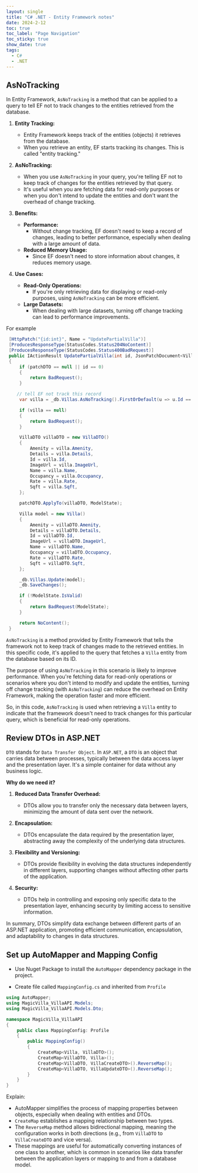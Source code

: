 ```yaml
---
layout: single
title: "C# .NET - Entity Framework notes"
date: 2024-2-12
toc: true
toc_label: "Page Navigation"
toc_sticky: true
show_date: true
tags:
  - C#
  - .NET
---
```


## AsNoTracking

In Entity Framework, `AsNoTracking` is a method that can be applied to a query to tell EF not to track changes to the entities retrieved from the database.

1. **Entity Tracking:**

   - Entity Framework keeps track of the entities (objects) it retrieves from the database.
   - When you retrieve an entity, EF starts tracking its changes. This is called "entity tracking."

2. **AsNoTracking:**

   - When you use `AsNoTracking` in your query, you're telling EF not to keep track of changes for the entities retrieved by that query.
   - It's useful when you are fetching data for read-only purposes or when you don't intend to update the entities and don't want the overhead of change tracking.

3. **Benefits:**

   - **Performance:**
     - Without change tracking, EF doesn't need to keep a record of changes, leading to better performance, especially when dealing with a large amount of data.
   - **Reduced Memory Usage:**
     - Since EF doesn't need to store information about changes, it reduces memory usage.

4. **Use Cases:**

   - **Read-Only Operations:**
     - If you're only retrieving data for displaying or read-only purposes, using `AsNoTracking` can be more efficient.
   - **Large Datasets:**
     - When dealing with large datasets, turning off change tracking can lead to performance improvements.

For example

```csharp
 [HttpPatch("{id:int}", Name = "UpdatePartialVilla")]
 [ProducesResponseType(StatusCodes.Status204NoContent)]
 [ProducesResponseType(StatusCodes.Status400BadRequest)]
 public IActionResult UpdatePartialVilla(int id, JsonPatchDocument<VillaDTO> patchDTO)
 {
     if (patchDTO == null || id == 0)
     {
         return BadRequest();
     }

    // tell EF not track this record
     var villa = _db.Villas.AsNoTracking().FirstOrDefault(u => u.Id == id);

     if (villa == null)
     {
         return BadRequest();
     }

     VillaDTO villaDTO = new VillaDTO()
     {
         Amenity = villa.Amenity,
         Details = villa.Details,
         Id = villa.Id,
         ImageUrl = villa.ImageUrl,
         Name = villa.Name,
         Occupancy = villa.Occupancy,
         Rate = villa.Rate,
         Sqft = villa.Sqft,
     };

     patchDTO.ApplyTo(villaDTO, ModelState);

     Villa model = new Villa()
     {
         Amenity = villaDTO.Amenity,
         Details = villaDTO.Details,
         Id = villaDTO.Id,
         ImageUrl = villaDTO.ImageUrl,
         Name = villaDTO.Name,
         Occupancy = villaDTO.Occupancy,
         Rate = villaDTO.Rate,
         Sqft = villaDTO.Sqft,
     };

     _db.Villas.Update(model);
     _db.SaveChanges();

     if (!ModelState.IsValid)
     {
         return BadRequest(ModelState);
     }

     return NoContent();
 }
```

`AsNoTracking` is a method provided by Entity Framework that tells the framework not to keep track of changes made to the retrieved entities. In this specific code, it's applied to the query that fetches a `Villa` entity from the database based on its ID.

The purpose of using `AsNoTracking` in this scenario is likely to improve performance. When you're fetching data for read-only operations or scenarios where you don't intend to modify and update the entities, turning off change tracking (with `AsNoTracking`) can reduce the overhead on Entity Framework, making the operation faster and more efficient.

So, in this code, `AsNoTracking` is used when retrieving a `Villa` entity to indicate that the framework doesn't need to track changes for this particular query, which is beneficial for read-only operations.

## Review DTOs in ASP.NET

`DTO` stands for `Data Transfer Object`. In `ASP.NET`, a `DTO` is an object that carries data between processes, typically between the data access layer and the presentation layer. It's a simple container for data without any business logic.

**Why do we need it?**

1. **Reduced Data Transfer Overhead:**

   - DTOs allow you to transfer only the necessary data between layers, minimizing the amount of data sent over the network.

2. **Encapsulation:**

   - DTOs encapsulate the data required by the presentation layer, abstracting away the complexity of the underlying data structures.

3. **Flexibility and Versioning:**

   - DTOs provide flexibility in evolving the data structures independently in different layers, supporting changes without affecting other parts of the application.

4. **Security:**

   - DTOs help in controlling and exposing only specific data to the presentation layer, enhancing security by limiting access to sensitive information.

In summary, DTOs simplify data exchange between different parts of an ASP.NET application, promoting efficient communication, encapsulation, and adaptability to changes in data structures.

## Set up AutoMapper and Mapping Config

- Use Nuget Package to install the `AutoMapper` dependency package in the project.

- Create file called `MappingConfig.cs` and inherited from `Profile`

```csharp
using AutoMapper;
using MagicVilla_VillaAPI.Models;
using MagicVilla_VillaAPI.Models.Dto;

namespace MagicVilla_VillaAPI
{
    public class MappingConfig: Profile
    {
        public MappingConfig()
        {
            CreateMap<Villa, VillaDTO>();
            CreateMap<VillaDTO, Villa>();
            CreateMap<VillaDTO, VillaCreateDTO>().ReverseMap();
            CreateMap<VillaDTO, VillaUpdateDTO>().ReverseMap();
        }
    }
}
```

Explain:

- AutoMapper simplifies the process of mapping properties between objects, especially when dealing with entities and DTOs.
- `CreateMap` establishes a mapping relationship between two types.
- The `ReverseMap` method allows bidirectional mapping, meaning the configuration works in both directions (e.g., from `VillaDTO` to `VillaCreateDTO` and vice versa).
- These mappings are useful for automatically converting instances of one class to another, which is common in scenarios like data transfer between the application layers or mapping to and from a database model.
